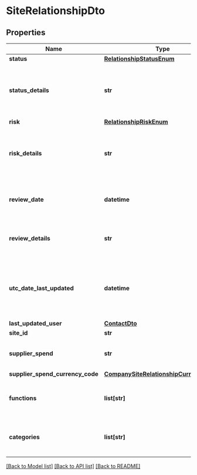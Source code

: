 # SiteRelationshipDto

## Properties
Name | Type | Description | Notes
------------ | ------------- | ------------- | -------------
**status** | [**RelationshipStatusEnum**](RelationshipStatusEnum.md) |  | [optional] 
**status_details** | **str** | The further information regarding the status you have assigned to this site | [optional] 
**risk** | [**RelationshipRiskEnum**](RelationshipRiskEnum.md) |  | [optional] 
**risk_details** | **str** | The further information regarding the risk you have assigned to this site | [optional] 
**review_date** | **datetime** | The review date you have assigned to this site | [optional] 
**review_details** | **str** | The review details you have assigned to this site | [optional] 
**utc_date_last_updated** | **datetime** | The date the status/risk or review details were last updated (UTC) | [optional] 
**last_updated_user** | [**ContactDto**](ContactDto.md) |  | [optional] 
**site_id** | **str** | The site id | [optional] 
**supplier_spend** | **str** | The value you have assigned to this site | [optional] 
**supplier_spend_currency_code** | [**CompanySiteRelationshipCurrencyEnum**](CompanySiteRelationshipCurrencyEnum.md) |  | [optional] 
**functions** | **list[str]** | The functions you have assigned to the site | [optional] 
**categories** | **list[str]** | The categories you have assigned to the site | [optional] 

[[Back to Model list]](../README.md#documentation-for-models) [[Back to API list]](../README.md#documentation-for-api-endpoints) [[Back to README]](../README.md)

